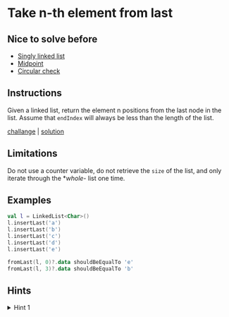 # Take n-th element from last

## Nice to solve before

- [Singly linked list](../base/SinglyLinkedList.md)
- [Midpoint](../midpoint/Midpoint.md)
- [Circular check](../circularcheck/CircularCheck.md)

## Instructions

Given a linked list, return the element n positions from the last node in the list. Assume that `endIndex` will always
be less than the length of the list.

[challange](challange.kt) | [solution](solution.kt)

## Limitations

Do not use a counter variable, do not retrieve the `size` of the list, and only iterate through the **whole*- list one
time.

## Examples

```kotlin
val l = LinkedList<Char>()
l.insertLast('a')
l.insertLast('b')
l.insertLast('c')
l.insertLast('d')
l.insertLast('e')

fromLast(l, 0)?.data shouldBeEqualTo 'e'
fromLast(l, 3)?.data shouldBeEqualTo 'b'
```

## Hints

<details>
<summary>Hint 1</summary>
desc
</details>
